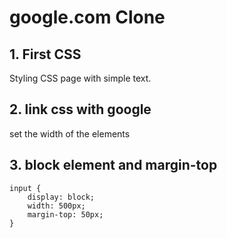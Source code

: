 # google.com Clone

## 1. First CSS

Styling CSS page with simple text.

## 2. link css with google

set the width of the elements

## 3. block element and margin-top

```
input {
    display: block;
    width: 500px;
    margin-top: 50px;
}

```
